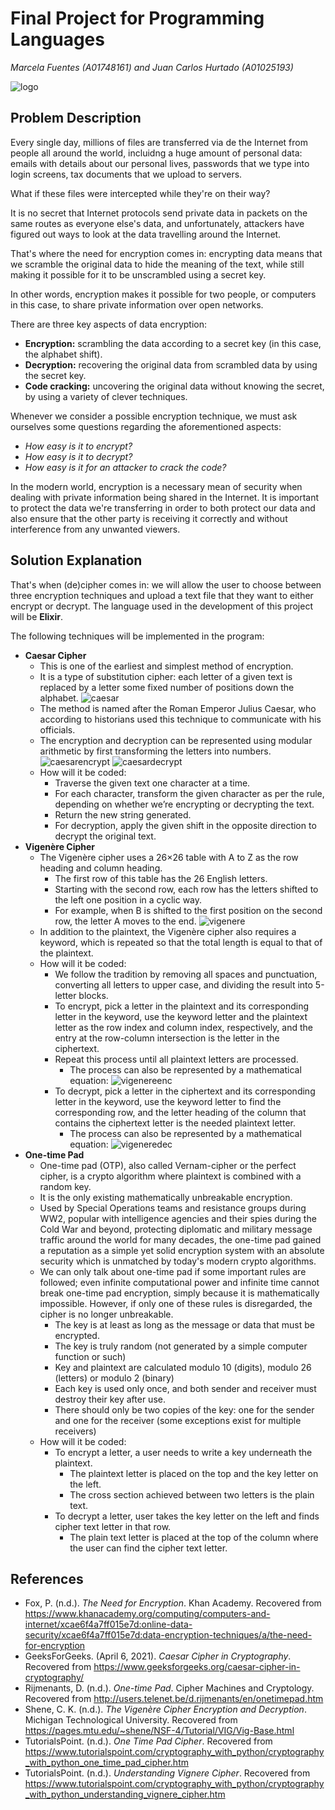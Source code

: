 # Final Project for Programming Languages
_Marcela Fuentes (A01748161) and Juan Carlos Hurtado (A01025193)_

![logo](../img/logo.png) 

## Problem Description

Every single day, millions of files are transferred via de the Internet from people all around the world, incluidng a huge amount of personal data: emails with details about our personal lives, passwords that we type into login screens, tax documents that we upload to servers.

What if these files were intercepted while they're on their way?

It is no secret that Internet protocols send private data in packets on the same routes as everyone else's data, and unfortunately, attackers have figured out ways to look at the data travelling around the Internet.

That's where the need for encryption comes in: encrypting data means that we scramble the original data to hide the meaning of the text, while still making it possible for it to be unscrambled using a secret key.

In other words, encryption makes it possible for two people, or computers in this case, to share private information over open networks.

There are three key aspects of data encryption:
- **Encryption:** scrambling the data according to a secret key (in this case, the alphabet shift).
- **Decryption:** recovering the original data from scrambled data by using the secret key.
- **Code cracking:** uncovering the original data without knowing the secret, by using a variety of clever techniques.

Whenever we consider a possible encryption technique, we must ask ourselves some questions regarding the aforementioned aspects:
- *How easy is it to encrypt?*
- *How easy is it to decrypt?*
- *How easy is it for an attacker to crack the code?*

In the modern world, encryption is a necessary mean of security when dealing with private information being shared in the Internet. It is important to protect the data we're transferring in order to both protect our data and also ensure that the other party is receiving it correctly and without interference from any unwanted viewers.


## Solution Explanation

That's when (de)cipher comes in: we will allow the user to choose between three encryption techniques and upload a text file that they want to either encrypt or decrypt. The language used in the development of this project will be **Elixir**.

The following techniques will be implemented in the program:
- **Caesar Cipher**
    - This is one of the earliest and simplest method of encryption.
    - It is a type of substitution cipher: each letter of a given text is replaced by a letter some fixed number of positions down the alphabet.
    ![caesar](../img/caesar.png)
    - The method is named after the Roman Emperor Julius Caesar, who according to historians used this technique to communicate with his officials.
    - The encryption and decryption can be represented using modular arithmetic by first transforming the letters into numbers.
    ![caesarencrypt](../img/caesarenc.png)
    ![caesardecrypt](../img/caesardec.png)
    - How will it be coded:
        - Traverse the given text one character at a time.
        - For each character, transform the given character as per the rule, depending on whether we’re encrypting or decrypting the text.
        - Return the new string generated.
        - For decryption, apply the given shift in the opposite direction to decrypt the original text.
- **Vigenère Cipher**
    - The Vigenère cipher uses a 26×26 table with A to Z as the row heading and column heading.
        - The first row of this table has the 26 English letters.
        - Starting with the second row, each row has the letters shifted to the left one position in a cyclic way. 
        - For example, when B is shifted to the first position on the second row, the letter A moves to the end.
    ![vigenere](../img/vigenere.png)
    - In addition to the plaintext, the Vigenère cipher also requires a keyword, which is repeated so that the total length is equal to that of the plaintext.
    - How will it be coded:
        - We follow the tradition by removing all spaces and punctuation, converting all letters to upper case, and dividing the result into 5-letter blocks.
        - To encrypt, pick a letter in the plaintext and its corresponding letter in the keyword, use the keyword letter and the plaintext letter as the row index and column index, respectively, and the entry at the row-column intersection is the letter in the ciphertext.
        - Repeat this process until all plaintext letters are processed.
            - The process can also be represented by a mathematical equation:
            ![vigenereenc](../img/vigenereenc.png)
        - To decrypt, pick a letter in the ciphertext and its corresponding letter in the keyword, use the keyword letter to find the corresponding row, and the letter heading of the column that contains the ciphertext letter is the needed plaintext letter.
            - The process can also be represented by a mathematical equation:
            ![vigeneredec](../img/vigeneredec.png)
- **One-time Pad**
    - One-time pad (OTP), also called Vernam-cipher or the perfect cipher, is a crypto algorithm where plaintext is combined with a random key.
    - It is the only existing mathematically unbreakable encryption.
    - Used by Special Operations teams and resistance groups during WW2, popular with intelligence agencies and their spies during the Cold War and beyond, protecting diplomatic and military message traffic around the world for many decades, the one-time pad gained a reputation as a simple yet solid encryption system with an absolute security which is unmatched by today's modern crypto algorithms.
    - We can only talk about one-time pad if some important rules are followed; even infinite computational power and infinite time cannot break one-time pad encryption, simply because it is mathematically impossible. However, if only one of these rules is disregarded, the cipher is no longer unbreakable.
        - The key is at least as long as the message or data that must be encrypted.
        - The key is truly random (not generated by a simple computer function or such)
        - Key and plaintext are calculated modulo 10 (digits), modulo 26 (letters) or modulo 2 (binary)
        - Each key is used only once, and both sender and receiver must destroy their key after use.
        - There should only be two copies of the key: one for the sender and one for the receiver (some exceptions exist for multiple receivers)
    - How will it be coded:
        - To encrypt a letter, a user needs to write a key underneath the plaintext.
            - The plaintext letter is placed on the top and the key letter on the left.
            - The cross section achieved between two letters is the plain text.
        - To decrypt a letter, user takes the key letter on the left and finds cipher text letter in that row.
            - The plain text letter is placed at the top of the column where the user can find the cipher text letter.


## References
- Fox, P. (n.d.). _The Need for Encryption_. Khan Academy. Recovered from https://www.khanacademy.org/computing/computers-and-internet/xcae6f4a7ff015e7d:online-data-security/xcae6f4a7ff015e7d:data-encryption-techniques/a/the-need-for-encryption
- GeeksForGeeks. (April 6, 2021). _Caesar Cipher in Cryptography_. Recovered from https://www.geeksforgeeks.org/caesar-cipher-in-cryptography/
- Rijmenants, D. (n.d.). _One-time Pad_. Cipher Machines and Cryptology. Recovered from http://users.telenet.be/d.rijmenants/en/onetimepad.htm
- Shene, C. K. (n.d.). _The Vigenère Cipher Encryption and Decryption_. Michigan Technological University. Recovered from https://pages.mtu.edu/~shene/NSF-4/Tutorial/VIG/Vig-Base.html
- TutorialsPoint. (n.d.). _One Time Pad Cipher_. Recovered from https://www.tutorialspoint.com/cryptography_with_python/cryptography_with_python_one_time_pad_cipher.htm
- TutorialsPoint. (n.d.). _Understanding Vignere Cipher_. Recovered from https://www.tutorialspoint.com/cryptography_with_python/cryptography_with_python_understanding_vignere_cipher.htm
